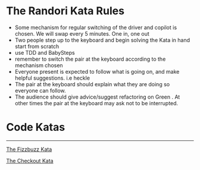 # The Randori Kata Rules


* Some mechanism for regular switching of the driver and copilot is chosen. We will swap every 5 minutes. One in, one out 
* Two people step up to the keyboard and begin solving the Kata in hand
start from scratch
* use TDD and BabySteps
* remember to switch the pair at the keyboard according to the mechanism chosen
* Everyone present is expected to follow what is going on, and make helpful suggestions. i.e heckle
* The pair at the keyboard should explain what they are doing so everyone can follow.
* The audience should give advice/suggest refactoring on Green . At other times the pair at the keyboard may ask not to be interrupted.


# Code Katas
-------------------

[The Fizzbuzz Kata](kata/fizzbuzz.md)

[The Checkout Kata](kata/checkoutkata.md)
